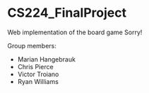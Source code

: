CS224_FinalProject
==================

Web implementation of the board game Sorry!



Group members:

* Marian Hangebrauk
* Chris Pierce
* Victor Troiano
* Ryan Williams
